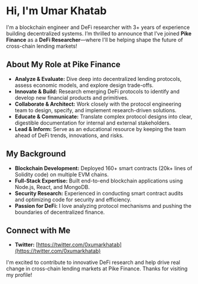 # Hi, I'm Umar Khatab

I'm a blockchain engineer and DeFi researcher with 3+ years of experience building decentralized systems. I’m thrilled to announce that I’ve joined **Pike Finance** as a **DeFi Researcher**—where I'll be helping shape the future of cross-chain lending markets!

## About My Role at Pike Finance

- **Analyze & Evaluate:** Dive deep into decentralized lending protocols, assess economic models, and explore design trade-offs.
- **Innovate & Build:** Research emerging DeFi protocols to identify and develop new financial products and primitives.
- **Collaborate & Architect:** Work closely with the protocol engineering team to design, specify, and implement research-driven solutions.
- **Educate & Communicate:** Translate complex protocol designs into clear, digestible documentation for internal and external stakeholders.
- **Lead & Inform:** Serve as an educational resource by keeping the team ahead of DeFi trends, innovations, and risks.

## My Background

- **Blockchain Development:** Deployed 160+ smart contracts (20k+ lines of Solidity code) on multiple EVM chains.
- **Full-Stack Expertise:** Built end-to-end blockchain applications using Node.js, React, and MongoDB.
- **Security Research:** Experienced in conducting smart contract audits and optimizing code for security and efficiency.
- **Passion for DeFi:** I love analyzing protocol mechanisms and pushing the boundaries of decentralized finance.

## Connect with Me
- **Twitter:** [https://twitter.com/0xumarkhatab](https://twitter.com/0xumarkhatab)

I'm excited to contribute to innovative DeFi research and help drive real change in cross-chain lending markets at Pike Finance. Thanks for visiting my profile!
